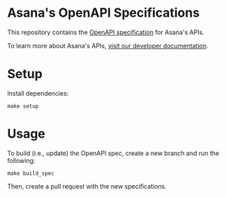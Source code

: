 # Asana's OpenAPI Specifications

This repository contains the [OpenAPI specification](https://swagger.io/specification/) for Asana's APIs.

To learn more about Asana's APIs, [visit our developer documentation](https://developers.asana.com/docs).

# Setup

Install dependencies:

```
make setup
```

# Usage

To build (i.e., update) the OpenAPI spec, create a new branch and run the following:

```
make build_spec
```

Then, create a pull request with the new specifications.

